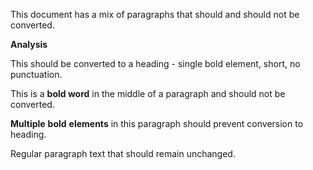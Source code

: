 This document has a mix of paragraphs that should and should not be converted.

**Analysis**

This should be converted to a heading - single bold element, short, no punctuation.

This is a **bold word** in the middle of a paragraph and should not be converted.

**Multiple** **bold** **elements** in this paragraph should prevent conversion to heading.

Regular paragraph text that should remain unchanged.